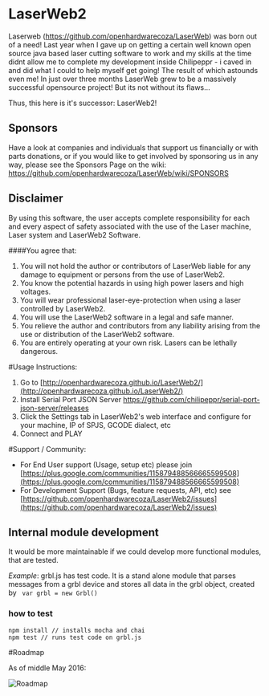 
# LaserWeb2

Laserweb (https://github.com/openhardwarecoza/LaserWeb) was born out of a need! Last year when I gave up on getting a certain well known open source java based laser cutting software to work and my skills at the time didnt allow me to complete my development inside Chilipeppr - i caved in and did what I could to help myself get going! The result of which astounds even me! In just over three months LaserWeb grew to be a massively successful opensource project!  But its not without its flaws...

Thus, this here is it's successor: LaserWeb2!

## Sponsors
Have a look at companies and individuals that support us financially or with parts donations, or if you would like to get involved by sponsoring us in any way, please see the Sponsors Page on the wiki: https://github.com/openhardwarecoza/LaserWeb/wiki/SPONSORS

## Disclaimer
By using this software, the user accepts complete responsibility for each and every aspect of safety associated with the use of the Laser machine, Laser system and LaserWeb2 Software.

####You agree that:

1. You will not hold the author or contributors of LaserWeb liable for any damage to equipment or persons from the use of LaserWeb2. 
2. You know the potential hazards in using high power lasers and high voltages.
3. You will wear professional laser-eye-protection when using a laser controlled by LaserWeb2.
4. You will use the LaserWeb2 software in a legal and safe manner.
5. You relieve the author and contributors from any liability arising from the use or distribution of the LaserWeb2 software.
6. You are entirely operating at your own risk. Lasers can be lethally dangerous. 


#Usage Instructions:

1. Go to [http://openhardwarecoza.github.io/LaserWeb2/](http://openhardwarecoza.github.io/LaserWeb2/)
2. Install Serial Port JSON Server https://github.com/chilipeppr/serial-port-json-server/releases
3. Click the Settings tab in LaserWeb2's web interface and configure for your machine, IP of SPJS, GCODE dialect, etc
4. Connect and PLAY
 


#Support / Community:
* For End User support (Usage, setup etc) please join [https://plus.google.com/communities/115879488566665599508](https://plus.google.com/communities/115879488566665599508)
* For Development Support (Bugs, feature requests, API, etc) see 
[https://github.com/openhardwarecoza/LaserWeb2/issues](https://github.com/openhardwarecoza/LaserWeb2/issues)


## Internal module development
It would be more maintainable if we could develop more functional modules, that are tested.

<i>Example</i>: grbl.js has test code. It is a stand alone module that parses messages from a grbl device and stores all data in the grbl object, created by ` var grbl = new Grbl()` 
### how to test
``` 
npm install // installs mocha and chai
npm test // runs test code on grbl.js
```

#Roadmap

As of middle May 2016:

![Roadmap](https://raw.githubusercontent.com/openhardwarecoza/LaserWeb2/gh-pages/Roadmap-%20LaserWeb2.png)
